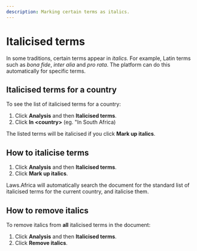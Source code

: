 ```yaml
---
description: Marking certain terms as italics.
---
```


# Italicised terms

In some traditions, certain terms appear in _italics._ For example, Latin terms such as _bona fide_, _inter alia_ and _pro rata_. The platform can do this automatically for specific terms.

## Italicised terms for a country

To see the list of italicised terms for a country:

1. Click **Analysis** and then **Italicised terms**.
2. Click **In &lt;country&gt;** \(eg. "In South Africa\)

The listed terms will be italicised if you click **Mark up italics**.

## How to italicise terms

1. Click **Analysis** and then **Italicised terms**.
2. Click **Mark up italics**.

Laws.Africa will automatically search the document for the standard list of italicised terms for the current country, and italicise them.

## How to remove italics

To remove italics from **all** italicised terms in the document:

1. Click **Analysis** and then **Italicised terms**.
2. Click **Remove italics**.

